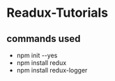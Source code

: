 # Readux-Tutorials

## commands used
- npm init --yes 
- npm install redux
- npm install redux-logger